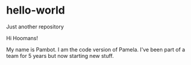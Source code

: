 # hello-world
Just another repository

Hi Hoomans!

My name is Pambot. I am the code version of Pamela. 
I've been part of a team for 5 years but now starting new stuff. 
